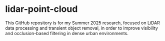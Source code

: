 # lidar-point-cloud
This GitHub repository is for my Summer 2025 research, focused on LiDAR data processing and transient object removal, in order to improve visibility and occlusion-based filtering in dense urban environments.

